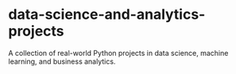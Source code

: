 # data-science-and-analytics-projects
A collection of real-world Python projects in data science, machine learning, and business analytics.
